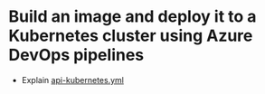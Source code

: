 # Build an image and deploy it to a Kubernetes cluster using Azure DevOps pipelines

- Explain [api-kubernetes.yml](https://github.com/arambazamba/FoodApp/blob/master/az-pipelines/api-kubernetes.yml)